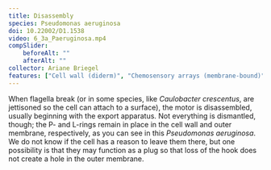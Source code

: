 ```yaml
---
title: Disassembly
species: Pseudomonas aeruginosa 
doi: 10.22002/D1.1538
video: 6_3a_Paeruginosa.mp4
compSlider:
    beforeAlt: ""
    afterAlt: ""
collector: Ariane Briegel
features: ["Cell wall (diderm)", "Chemosensory arrays (membrane-bound)", "Flagellar motor (disassembled)", "Flagellar motors", "Membrane (inner)", "Membrane (outer)", "Ribosomes", "Storage granules", "Vesicles (cytoplasmic)"]
---
```


When flagella break (or in some species, like *Caulobacter crescentus*, are jettisoned so the cell can attach to a surface), the motor is disassembled, usually beginning with the export apparatus. Not everything is dismantled, though; the P- and L-rings remain in place in the cell wall and outer membrane, respectively, as you can see in this *Pseudomonas aeruginosa*. We do not know if the cell has a reason to leave them there, but one possibility is that they may function as a plug so that loss of the hook does not create a hole in the outer membrane.

